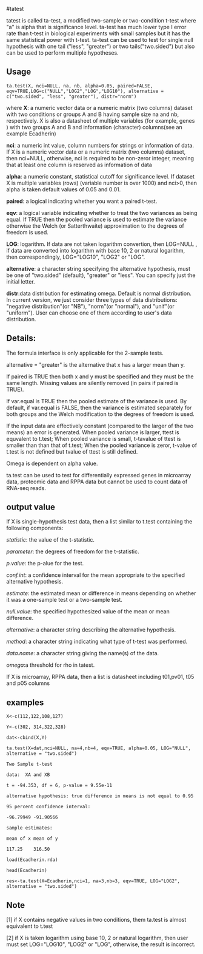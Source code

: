 
#tatest

tatest is called ta-test, a modified two-sample or two-condition t-test where "a" is alpha that is significance level. ta-test has much lower type I error rate than t-test in biological experiments with small samples but it has the same statistical power with t-test. ta-test can be used to test for single null hypothesis with one tail ("less", "greater") or two tails("two.sided") but also can be used to perform multiple hypotheses. 

## Usage

`ta.test(X, nci=NULL, na, nb, alpha=0.05, paired=FALSE, eqv=TRUE,LOG=c("NULL","LOG2","LOG","LOG10"),
 alternative = c("two.sided", "less", "greater"), distr="norm")`

where 
**X**: a numeric vector data or a numeric matrix (two columns) dataset with two conditions or groups A and B having sample size na and nb, respectively. X is also a datasheet of multiple variables (for example, genes ) with two groups A and B and information (character) columns(see an example Ecadherin)

**nci**: a numeric int value, column numbers for strings or information of data. If X is a numeric vector data or a numeric matrix (two columns) dataset, then nci=NULL, otherwise, nci is required to be non-zeror integer, meaning that at least one column is reserved as information of data

**alpha**: a numeric constant, statistical cutoff for significance level. If dataset X is multiple variables (rows) (variable number is over 1000) and nci>0, then alpha is taken default values of 0.05 and 0.01.

**paired**: a logical indicating whether you want a paired t-test.

**eqv**: a logical variable indicating whether to treat the two variances as being equal. If TRUE then the pooled variance is used to estimate the variance otherwise the Welch (or Satterthwaite) approximation to the degrees of freedom is used.

**LOG**: logarithm. If data are not taken logarithm convertion, then LOG=NULL , if data are converted into logarithm with base 10, 2 or natural logarithm, then correspondingly, LOG="LOG10", "LOG2" or "LOG".

**alternative**: a character string specifying the alternative hypothesis, must be one of "two.sided" (default), "greater" or "less". You can specify just the initial letter.

**distr**:data distribution for estimating omega. Default is normal distribution.  In current version, we just consider three types of data distributions: "negative distribution"(or "NB"), "norm"(or "normal"), and "unif"(or "uniform").  User can choose one of them according to user's data distribution.

## Details:

The formula interface is only applicable for the 2-sample tests. 

alternative = "greater" is the alternative that x has a larger mean than y.

If paired is TRUE then both x and y must be specified and they must be the same length. Missing values are silently removed (in pairs if paired is TRUE). 

If var.equal is TRUE then the pooled estimate of the variance is used. By default, if var.equal is FALSE, then the variance is estimated separately for both groups and the Welch modification to the degrees of freedom is used.

If the input data are effectively constant (compared to the larger of the two means) an error is generated.
When pooled variance is larger, ttest is equvalent to t.test; When pooled variance is small, t-tavalue of ttest is smaller than than that of t.test; When the pooled variance is zeror, t-value of t.test is not defined but tvalue of ttest is still defined.  

Omega is dependent on alpha value.

ta.test can be used to test for differentially expressed genes in microarray data, proteomic data and RPPA data but cannot be used to count data of RNA-seq reads. 

## output value
If X is single-hypothesis test data, then  a list similar to t.test containing the following components:

*statistic*: the value of the t-statistic.

*parameter*: the degrees of freedom for the t-statistic.

*p.value*: the p-alue for the test.

*conf.int*: a confidence interval for the mean appropriate to the specified alternative hypothesis.

*estimate*: the estimated mean or difference in means depending on whether it was a one-sample test or a two-sample test.

*null.value*: the specified hypothesized value of the mean or mean difference. 

*alternative*: a character string describing the alternative hypothesis.

*method*: a character string indicating what type of t-test was performed.

*data.name*: a character string giving the name(s) of the data.

*omega*:a threshold for rho in tatest. 

If X is microarray, RPPA data, then a list is datasheet including t01,pv01, t05 and p05 columns

## examples
`X<-c(112,122,108,127)`

`Y<-c(302, 314,322,328)`

`dat<-cbind(X,Y)`

`ta.test(X=dat,nci=NULL, na=4,nb=4, eqv=TRUE, alpha=0.05, LOG="NULL", alternative = "two.sided")`

`Two Sample t-test`

`data:  XA and XB`

`t = -94.353, df = 6, p-value = 9.55e-11`

`alternative hypothesis: true difference in means is not equal to 0.95`

`95 percent confidence interval:`

`-96.79949 -91.90566`

`sample estimates:`

`mean of x mean of y` 

`117.25    316.50` 

`load(Ecadherin.rda)`

`head(Ecadherin)`

`res<-ta.test(X=Ecadherin,nci=1, na=3,nb=3, eqv=TRUE, LOG="LOG2", alternative = "two.sided")`

## Note
[1] if X contains negative values in two conditions, them ta.test is almost equivalent to t.test

[2] if X is taken logarithm using base 10, 2 or natural logarithm, then user must set LOG="LOG10", "LOG2" or "LOG", otherwise, the result is incorrect. 




